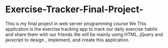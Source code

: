# Exercise-Tracker-Final-Project-
This is my final project in web server programming course
 We
This application is the exercise tracking app to track our daily exercise habits and share them with our friends.We will be mainly using HTML, jQuery and javscript to design , implement, and create this application.
